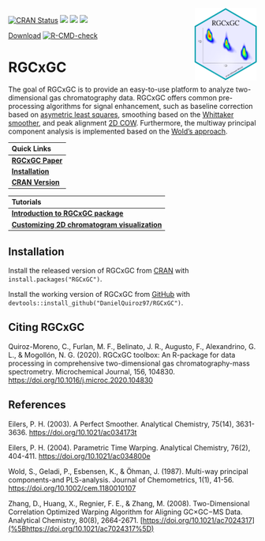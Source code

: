 
<!-- Place this tag in your head or just before your close body tag. -->
<script async defer src="https://buttons.github.io/buttons.js"></script>

<img src="man/figures/RGCxGC.png" alt="RGCxGC logo" align="right" width = "25%" height="25%"/>

<!-- README.md is generated from README.Rmd. Please edit that file -->
<!-- badges: start -->

[![CRAN
Status](http://www.r-pkg.org/badges/version/RGCxGC?color=yellow)](https://cran.r-project.org/package=RGCxGC)
[![](http://cranlogs.r-pkg.org/badges/grand-total/RGCxGC?color=orange)](https://cran.r-project.org/package=RGCxGC)
[![](http://cranlogs.r-pkg.org/badges/RGCxGC?color=blue)](https://cran.r-project.org/package=RGCxGC)
[![](http://cranlogs.r-pkg.org/badges/last-week/RGCxGC?color=green)](https://cran.r-project.org/package=RGCxGC)
<!-- Place this tag where you want the button to render. -->
<a class="github-button" href="https://github.com/DanielQuiroz97/RGCxGC/archive/master.zip" data-icon="octicon-cloud-download" aria-label="Download DanielQuiroz97/RGCxGC on GitHub">Download</a>
[![R-CMD-check](https://github.com/DanielQuiroz97/RGCxGC/actions/workflows/R-CMD-check.yaml/badge.svg)](https://github.com/DanielQuiroz97/RGCxGC/actions/workflows/R-CMD-check.yaml)
<!-- badges: end -->

# RGCxGC

The goal of RGCxGC is to provide an easy-to-use platform to analyze
two-dimensional gas chromatography data. RGCxGC offers common
pre-processing algorithms for signal enhancement, such as baseline
correction based on [asymetric least
squares](https://pubs.acs.org/doi/abs/10.1021/ac034800e), smoothing
based on the [Whittaker
smoother](https://pubs.acs.org/doi/abs/10.1021/ac034173t), and peak
alignment [2D COW](https://pubs.acs.org/doi/abs/10.1021/ac7024317).
Furthermore, the multiway principal component analysis is implemented
based on the [Wold’s
approach](https://onlinelibrary.wiley.com/doi/abs/10.1002/cem.1180010107).

<!-- Links: start -->

| Quick Links                                                                                 |
|:--------------------------------------------------------------------------------------------|
| [**RGCxGC Paper**](https://www.sciencedirect.com/science/article/abs/pii/S0026265X20304914) |
| [**Installation**](https://github.com/DanielQuiroz97/RGCxGC#Installation)                   |
| [**CRAN Version**](https://cran.r-project.org/package=RGCxGC)                               |

| Tutorials                                                                                                                           |
|:------------------------------------------------------------------------------------------------------------------------------------|
| [**Introduction to RGCxGC package**](https://cran.r-project.org/web/packages/RGCxGC/vignettes/Explanation.html)                     |
| [**Customizing 2D chromatogram visualization**](https://cran.rstudio.com/web/packages/RGCxGC/vignettes/plotting_chromatograms.html) |

<!-- Links: end -->

## Installation

Install the released version of RGCxGC from
[CRAN](https://CRAN.R-project.org) with `install.packages("RGCxGC")`.

Install the working version of RGCxGC from [GitHub](https://github.com)
with `devtools::install_github("DanielQuiroz97/RGCxGC")`.

## Citing RGCxGC

Quiroz-Moreno, C., Furlan, M. F., Belinato, J. R., Augusto, F.,
Alexandrino, G. L., & Mogollón, N. G. (2020). RGCxGC toolbox: An
R-package for data processing in comprehensive two-dimensional gas
chromatography-mass spectrometry. Microchemical Journal, 156, 104830.
<https://doi.org/10.1016/j.microc.2020.104830>

## References

Eilers, P. H. (2003). A Perfect Smoother. Analytical Chemistry, 75(14),
3631-3636. <https://doi.org/10.1021/ac034173t>

Eilers, P. H. (2004). Parametric Time Warping. Analytical Chemistry,
76(2), 404-411. <https://doi.org/10.1021/ac034800e>

Wold, S., Geladi, P., Esbensen, K., & Öhman, J. (1987). Multi-way
principal components-and PLS-analysis. Journal of Chemometrics, 1(1),
41-56. <https://doi.org/10.1002/cem.1180010107>

Zhang, D., Huang, X., Regnier, F. E., & Zhang, M. (2008).
Two-Dimensional Correlation Optimized Warping Algorithm for Aligning
GC×GC−MS Data. Analytical Chemistry, 80(8), 2664-2671.
[https://doi.org/10.1021/ac7024317](%5Bhttps://doi.org/10.1021/ac7024317%5D)
